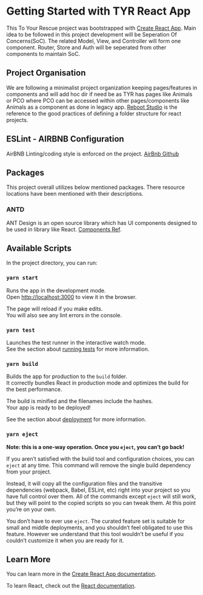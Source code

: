 # Getting Started with TYR React App

This To Your Rescue project was bootstrapped with [Create React App](https://github.com/facebook/create-react-app).
Main idea to be followed in this project development will be Seperation Of Concerns(SoC). The related Model, View, and Controller will form one component.
Router, Store and Auth will be seperated from other components to maintain SoC.

## Project Organisation

We are following a minimalist project organization keeping pages/features in components and will add hoc dir if need be as TYR has pages like Animals or PCO where PCO can be accessed within other pages/components like Animals as a component as done in legacy app. [Reboot Studio](https://reboot.studio/blog/folder-structures-to-organize-react-project/) is the reference to the good practices of defining a folder structure for react projects.

## ESLint - AIRBNB Configuration
AirBNB Linting/coding style is enforced on the project. [AirBnb Github](https://github.com/airbnb/javascript)

## Packages

This project overall utilizes below mentioned packages. There resource locations have been mentioned with their descriptions.

### ANTD

ANT Design is an open source library which has UI components designed to be used in library like React. [Components Ref](https://ant.design/components).

## Available Scripts

In the project directory, you can run:

### `yarn start`

Runs the app in the development mode.\
Open [http://localhost:3000](http://localhost:3000) to view it in the browser.

The page will reload if you make edits.\
You will also see any lint errors in the console.

### `yarn test`

Launches the test runner in the interactive watch mode.\
See the section about [running tests](https://facebook.github.io/create-react-app/docs/running-tests) for more information.

### `yarn build`

Builds the app for production to the `build` folder.\
It correctly bundles React in production mode and optimizes the build for the best performance.

The build is minified and the filenames include the hashes.\
Your app is ready to be deployed!

See the section about [deployment](https://facebook.github.io/create-react-app/docs/deployment) for more information.

### `yarn eject`

**Note: this is a one-way operation. Once you `eject`, you can’t go back!**

If you aren’t satisfied with the build tool and configuration choices, you can `eject` at any time. This command will remove the single build dependency from your project.

Instead, it will copy all the configuration files and the transitive dependencies (webpack, Babel, ESLint, etc) right into your project so you have full control over them. All of the commands except `eject` will still work, but they will point to the copied scripts so you can tweak them. At this point you’re on your own.

You don’t have to ever use `eject`. The curated feature set is suitable for small and middle deployments, and you shouldn’t feel obligated to use this feature. However we understand that this tool wouldn’t be useful if you couldn’t customize it when you are ready for it.

## Learn More

You can learn more in the [Create React App documentation](https://facebook.github.io/create-react-app/docs/getting-started).

To learn React, check out the [React documentation](https://reactjs.org/).
